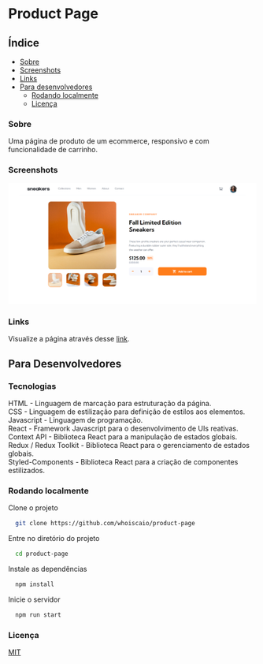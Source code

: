 
# Product Page

## Índice

- [Sobre](#sobre)
- [Screenshots](#screenshots)
- [Links](#links)
- [Para desenvolvedores](#para-desenvolvedores)
  - [Rodando localmente](#rodando-localmente)
  - [Licença](#licença)
  
### Sobre

Uma página de produto de um ecommerce, responsivo e com funcionalidade de carrinho.

### Screenshots

![App Screenshot](./.github/desktop-version-screenshot.png)

### Links

Visualize a página através desse [link](https://whoiscaio.github.io/product-page/).

## Para Desenvolvedores

### Tecnologias

HTML - Linguagem de marcação para estruturação da página. <br />
CSS - Linguagem de estilização para definição de estilos aos elementos. <br />
Javascript - Linguagem de programação. <br />
React - Framework Javascript para o desenvolvimento de UIs reativas. <br />
Context API - Biblioteca React para a manipulação de estados globais. <br />
Redux / Redux Toolkit - Biblioteca React para o gerenciamento de estados globais. <br />
Styled-Components - Biblioteca React para a criação de componentes estilizados. <br />

### Rodando localmente

Clone o projeto

```bash
  git clone https://github.com/whoiscaio/product-page
```

Entre no diretório do projeto

```bash
  cd product-page
```

Instale as dependências

```bash
  npm install
```

Inicie o servidor

```bash
  npm run start
```

### Licença

[MIT](https://choosealicense.com/licenses/mit/)
